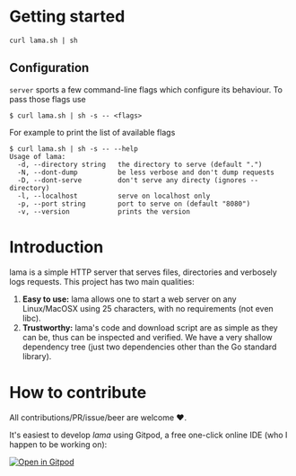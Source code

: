 # Getting started
```
curl lama.sh | sh
```

## Configuration
`server` sports a few command-line flags which configure its behaviour. To pass those flags use
```
$ curl lama.sh | sh -s -- <flags>
```
For example to print the list of available flags
```
$ curl lama.sh | sh -s -- --help
Usage of lama:
  -d, --directory string   the directory to serve (default ".")
  -N, --dont-dump          be less verbose and don't dump requests
  -D, --dont-serve         don't serve any directy (ignores --directory)
  -l, --localhost          serve on localhost only
  -p, --port string        port to serve on (default "8080")
  -v, --version            prints the version
```

# Introduction
lama is a simple HTTP server that serves files, directories and verbosely logs requests.
This project has two main qualities:
1. **Easy to use:** lama allows one to start a web server on any Linux/MacOSX using 25 characters, with no requirements (not even libc).
2. **Trustworthy:** lama's code and download script are as simple as they can be, thus can be inspected and verified. We have a very shallow
   dependency tree (just two dependencies other than the Go standard library).

# How to contribute
All contributions/PR/issue/beer are welcome ❤️.

It's easiest to develop _lama_ using Gitpod, a free one-click online IDE (who I happen to be working on):

[![Open in Gitpod](https://gitpod.io/button/open-in-gitpod.svg)](https://gitpod.io#github.com/32leaves/lama)
